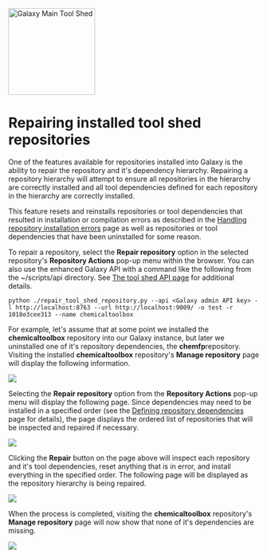 <div class='center'><a href='http://toolshed.g2.bx.psu.edu'><img src='/Images/Logos/ToolShed.jpg' alt='Galaxy Main Tool Shed' height="174" /></a></div>

# Repairing installed tool shed repositories

One of the features available for repositories installed into Galaxy is the ability to repair the repository and it's dependency hierarchy.  Repairing a repository hierarchy will attempt to ensure all repositories in the hierarchy are correctly installed and all tool dependencies defined for each repository in the hierarchy are correctly installed.

This feature resets and reinstalls repositories or tool dependencies that resulted in installation or compilation errors as described in the [Handling repository installation errors](/InstallingRepositoriesToGalaxy.md#handling_repository_installation_errors) page as well as repositories or tool dependencies that have been uninstalled for some reason.

To repair a repository, select the **Repair repository** option in the selected repository's **Repository Actions** pop-up menu within the browser.  You can also use the enhanced Galaxy API with a command like the following from the ~/scripts/api directory.  See [The tool shed API page](/ToolShedApi) for additional details.

```
python ./repair_tool_shed_repository.py --api <Galaxy admin API key> -l http://localhost:8763 --url http://localhost:9009/ -o test -r 1018e3cee313 --name chemicaltoolbox
```


For example, let's assume that at some point we installed the **chemicaltoolbox** repository into our Galaxy instance, but later we uninstalled one of it's repository dependencies, the **chemfp**repository.  Visiting the installed **chemicaltoolbox** repository's **Manage repository** page will display the following information.

![](/manage_chemicaltoolbox.png)

Selecting the **Repair repository** option from the **Repository Actions** pop-up menu will display the following page.  Since dependencies may need to be installed in a specified order (see the [Defining repository dependencies](/DefiningRepositoryDependencies.md#repository_dependencies_defining_additional_required_repositories_and_repository_contents) page for details), the page displays the ordered list of repositories that will be inspected and repaired if necessary.

![](/repair_chemicaltoolbox.png)

Clicking the **Repair** button on the page above will inspect each repository and it's tool dependencies, reset anything that is in error, and install everything in the specified order.  The following page will be displayed as the repository hierarchy is being repaired.

![](/repaired_chemicaltoolbox.png)


When the process is completed, visiting the **chemicaltoolbox** repository's **Manage repository** page will now show that none of it's dependencies are missing.

![](/manage_repaired_chemicaltoolbox.png)
